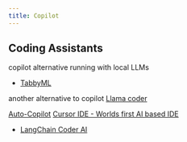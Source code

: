 ```yaml
---
title: Copilot
---
```


## Coding Assistants


copilot alternative running with local LLMs
- [TabbyML](https://github.com/TabbyML/tabby)


another alternative to copilot
[Llama coder](https://github.com/ex3ndr/llama-coder)

[Auto-Copilot](https://www.youtube.com/watch?v=zDpXe-LvvfU&ab_channel=HaseebHeaven)
[Cursor IDE - Worlds first AI based IDE](https://www.youtube.com/watch?v=TTIjtGkvvSQ&ab_channel=HaseebHeaven)

- [LangChain Coder AI](https://www.youtube.com/watch?v=ezlYpv_gpck&ab_channel=HaseebHeaven)